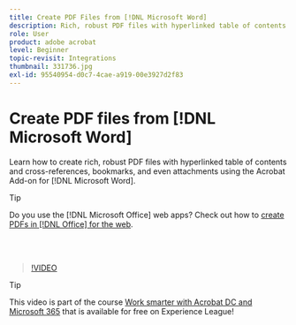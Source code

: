 ```yaml
---
title: Create PDF Files from [!DNL Microsoft Word]
description: Rich, robust PDF files with hyperlinked table of contents and cross-references, bookmarks, and even attachments are easy to create using the Acrobat Add-on for [!DNL Microsoft Word]
role: User
product: adobe acrobat
level: Beginner
topic-revisit: Integrations
thumbnail: 331736.jpg
exl-id: 95540954-d0c7-4cae-a919-00e3927d2f83
---
```

# Create PDF files from [!DNL Microsoft Word]

Learn how to create rich, robust PDF files with hyperlinked table of contents and cross-references, bookmarks, and even attachments using the Acrobat Add-on for [!DNL Microsoft Word].

>[!TIP]
>
>Do you use the [!DNL Microsoft Office] web apps? Check out how to [create PDFs in [!DNL Office] for the web](../integrate/createofficeweb.md).

<br>&nbsp;

>[!VIDEO](https://video.tv.adobe.com/v/331736?hidetitle=true)

>[!TIP]
>
>This video is part of the course [Work smarter with Acrobat DC and Microsoft 365](https://experienceleague.adobe.com/?recommended=Acrobat-U-1-2021.microsoft365) that is available for free on Experience League!